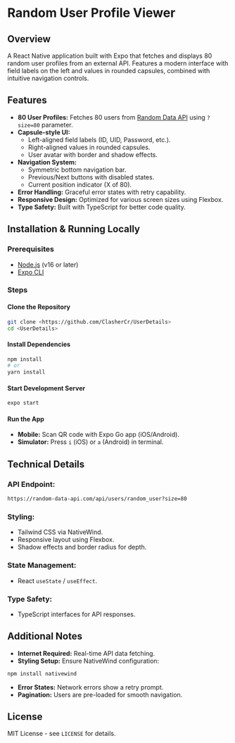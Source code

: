 # Random User Profile Viewer

## Overview

A React Native application built with Expo that fetches and displays 80 random user profiles from an external API. Features a modern interface with field labels on the left and values in rounded capsules, combined with intuitive navigation controls.

## Features

- **80 User Profiles:** Fetches 80 users from [Random Data API](https://random-data-api.com/) using `?size=80` parameter.
- **Capsule-style UI:**  
  - Left-aligned field labels (ID, UID, Password, etc.).  
  - Right-aligned values in rounded capsules.  
  - User avatar with border and shadow effects.  
- **Navigation System:**  
  - Symmetric bottom navigation bar.  
  - Previous/Next buttons with disabled states.  
  - Current position indicator (X of 80).  
- **Error Handling:** Graceful error states with retry capability.  
- **Responsive Design:** Optimized for various screen sizes using Flexbox.  
- **Type Safety:** Built with TypeScript for better code quality.  

## Installation & Running Locally

### Prerequisites

- [Node.js](https://nodejs.org/en/) (v16 or later)
- [Expo CLI](https://docs.expo.dev/get-started/installation/)

### Steps

#### Clone the Repository

```bash
git clone <https://github.com/ClasherCr/UserDetails>
cd <UserDetails>
```

#### Install Dependencies

```bash
npm install
# or
yarn install
```

#### Start Development Server

```bash
expo start
```

#### Run the App

- **Mobile:** Scan QR code with Expo Go app (iOS/Android).  
- **Simulator:** Press `i` (iOS) or `a` (Android) in terminal.  

## Technical Details

### API Endpoint:

```bash
https://random-data-api.com/api/users/random_user?size=80
```

### Styling:

- Tailwind CSS via NativeWind.  
- Responsive layout using Flexbox.  
- Shadow effects and border radius for depth.  

### State Management:

- React `useState` / `useEffect`.  

### Type Safety:

- TypeScript interfaces for API responses.  

## Additional Notes

- **Internet Required:** Real-time API data fetching.  
- **Styling Setup:** Ensure NativeWind configuration:  

```bash
npm install nativewind
```

- **Error States:** Network errors show a retry prompt.  
- **Pagination:** Users are pre-loaded for smooth navigation.  

## License

MIT License - see `LICENSE` for details.
